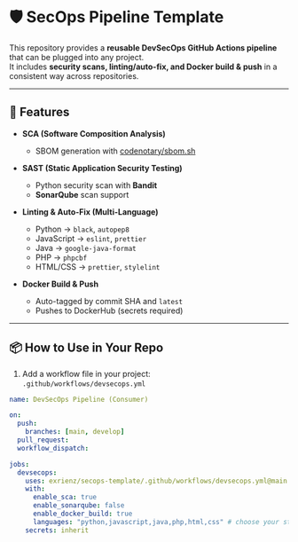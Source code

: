 # 🛡️ SecOps Pipeline Template

This repository provides a **reusable DevSecOps GitHub Actions pipeline** that can be plugged into any project.  
It includes **security scans, linting/auto-fix, and Docker build & push** in a consistent way across repositories.

---

## 🚀 Features

- **SCA (Software Composition Analysis)**  
  - SBOM generation with [codenotary/sbom.sh](https://github.com/codenotary/sbom.sh)  

- **SAST (Static Application Security Testing)**  
  - Python security scan with **Bandit**  
  - **SonarQube** scan support  

- **Linting & Auto-Fix (Multi-Language)**  
  - Python → `black`, `autopep8`  
  - JavaScript → `eslint`, `prettier`  
  - Java → `google-java-format`  
  - PHP → `phpcbf`  
  - HTML/CSS → `prettier`, `stylelint`  

- **Docker Build & Push**  
  - Auto-tagged by commit SHA and `latest`  
  - Pushes to DockerHub (secrets required)  

---

## 📦 How to Use in Your Repo

1. Add a workflow file in your project:  
   `.github/workflows/devsecops.yml`

```yaml
name: DevSecOps Pipeline (Consumer)

on:
  push:
    branches: [main, develop]
  pull_request:
  workflow_dispatch:

jobs:
  devsecops:
    uses: exrienz/secops-template/.github/workflows/devsecops.yml@main
    with:
      enable_sca: true
      enable_sonarqube: false
      enable_docker_build: true
      languages: "python,javascript,java,php,html,css" # choose your stack
    secrets: inherit
